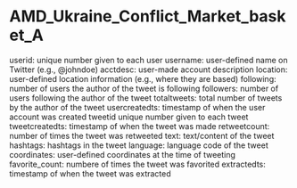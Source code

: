 # AMD_Ukraine_Conflict_Market_basket_A






userid: unique number given to each user
username: user-defined name on Twitter (e.g., @johndoe)
acctdesc: user-made account description
location: user-defined location information (e.g., where they are based)
following: number of users the author of the tweet is following
followers: number of users following the author of the tweet
totaltweets: total number of tweets by the author of the tweet
usercreatedts: timestamp of when the user account was created
tweetid unique number given to each tweet
tweetcreatedts: timestamp of when the tweet was made
retweetcount: number of times the tweet was retweeted
text: text/content of the tweet
hashtags: hashtags in the tweet
language: language code of the tweet
coordinates: user-defined coordinates at the time of tweeting
favorite_count: numbere of times the tweet was favorited
extractedts: timestamp of when the tweet was extracted
